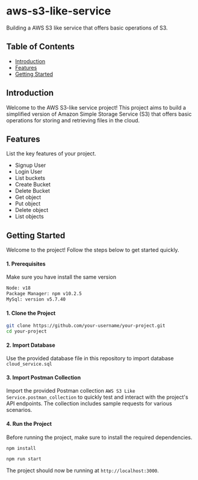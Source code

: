 # aws-s3-like-service

Building a AWS S3 like service that offers basic operations of S3.

## Table of Contents

- [Introduction](#introduction)
- [Features](#features)
- [Getting Started](#getting-started)

## Introduction

Welcome to the AWS S3-like service project! This project aims to build a simplified version of Amazon Simple Storage Service (S3) that offers basic operations for storing and retrieving files in the cloud.

## Features

List the key features of your project.

- Signup User
- Login User
- List buckets
- Create Bucket
- Delete Bucket
- Get object
- Put object
- Delete object
- List objects

## Getting Started

Welcome to the project! Follow the steps below to get started quickly.

#### 1. Prerequisites

Make sure you have install the same version

```bash
Node: v18
Package Manager: npm v10.2.5
MySql: version v5.7.40
```

#### 1. Clone the Project

```bash
git clone https://github.com/your-username/your-project.git
cd your-project
```

#### 2. Import Database

Use the provided database file in this repository to import database `cloud_service.sql`

#### 3. Import Postman Collection

Import the provided Postman collection `AWS S3 Like Service.postman_collection` to quickly test and interact with the project's API endpoints. The collection includes sample requests for various scenarios.

#### 4. Run the Project

Before running the project, make sure to install the required dependencies.

```bash
npm install

npm run start
```

The project should now be running at `http://localhost:3000`.
